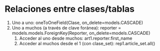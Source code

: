 # Relaciones entre clases/tablas
1. Uno a uno: oneToOneField(Clase, on_delete=models.CASCADE)
2. Uno a muchos (a través de clave foránea):      reporter = models.models.ForeignKey(Reporter, on_delete=models.CASCADE)
   1. Acceder al uno desde muchos: art1.reporter.first_name
   2. Acceder al muchos desde el 1 (con clase_set): rep1.article_set.all()
